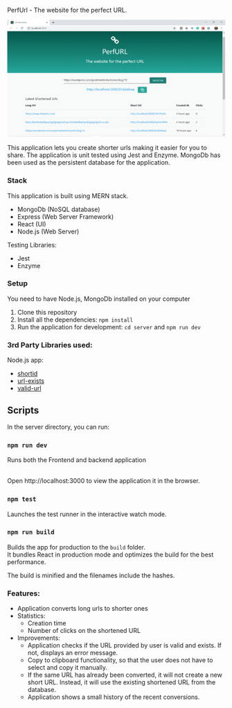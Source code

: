 PerfUrl - The website for the perfect URL.

![Alt text](src/assets/perfURL.png "perfURL")

This application lets you create shorter urls making it easier for you to share.
The application is unit tested using Jest and Enzyme.
MongoDb has been used as the persistent database for the application.

### Stack

This application is built using MERN stack.

* MongoDb (NoSQL database)
* Express (Web Server Framework)
* React (UI)
* Node.js (Web Server)

Testing Libraries:
* Jest
* Enzyme

### Setup
You need to have Node.js, MongoDb installed on your computer

1. Clone this repository
2. Install all the dependencies: `npm install`
3. Run the application for development: `cd server` and `npm run dev`

### 3rd Party Libraries used:

Node.js app:

* [shortid](https://www.npmjs.com/package/shortid)
* [url-exists](https://www.npmjs.com/package/url-exists)
* [valid-url](https://www.npmjs.com/package/valid-url)

## Scripts

In the server directory, you can run:

### `npm run dev`

Runs both the Frontend and backend application

<br>
Open http://localhost:3000 to view the application it in the browser.

### `npm test`

Launches the test runner in the interactive watch mode.<br>

### `npm run build`

Builds the app for production to the `build` folder.<br>
It bundles React in production mode and optimizes the build for the best performance.

The build is minified and the filenames include the hashes.<br>



### Features:
* Application converts long urls to shorter ones
* Statistics:
    * Creation time
    * Number of clicks on the shortened URL
* Improvements:
    * Application checks if the URL provided by user is valid and exists. If not, displays an error message.
    * Copy to clipboard functionality, so that the user does not have to select and copy it manually.
    * If the same URL has already been converted, it will not create a new short URL. Instead, it will use the existing shortened URL from the database.
    * Application shows a small history of the recent conversions.